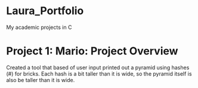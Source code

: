 # Laura_Portfolio
My academic projects in C

# Project 1: Mario: Project Overview
Created a tool that based of user input printed out a pyramid using hashes (#) for bricks. Each hash is a bit taller than it is wide, so the pyramid itself is also be taller than it is wide. 
